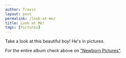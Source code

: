 ```yaml
---
author: Travis
layout: post
permalink: /look-at-me/
title: Look at Me!
tags: [Pictures]
---
```


Take a look at this beautiful boy! He's in pictures.

For the entire album check above on ["Newborn Pictures"](http://silasq.com/newborn-pictures/).
